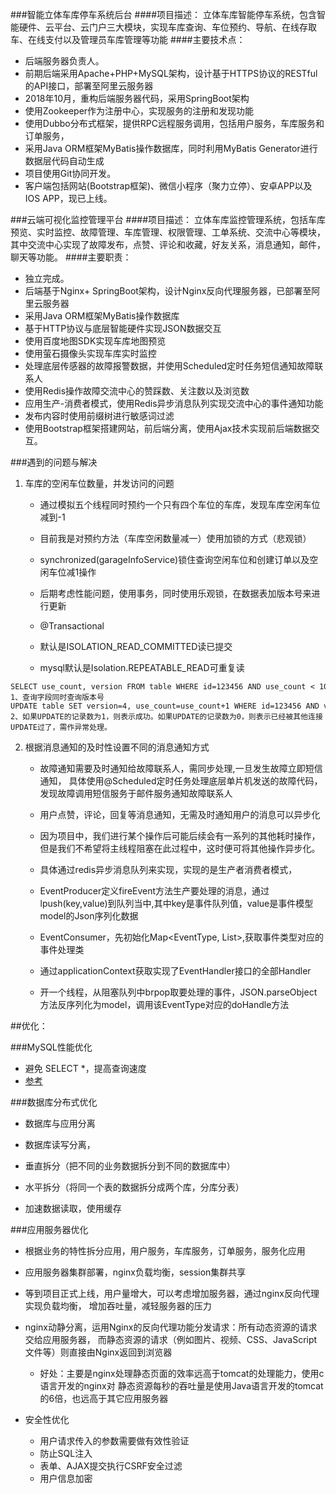 ###智能立体车库停车系统后台
####项目描述：
立体车库智能停车系统，包含智能硬件、云平台、云门户三大模块，实现车库查询、车位预约、导航、在线存取车、在线支付以及管理员车库管理等功能
####主要技术点：
- 后端服务器负责人。
- 前期后端采用Apache+PHP+MySQL架构，设计基于HTTPS协议的RESTful的API接口，部署至阿里云服务器
- 2018年10月，重构后端服务器代码，采用SpringBoot架构
- 使用Zookeeper作为注册中心，实现服务的注册和发现功能
- 使用Dubbo分布式框架，提供RPC远程服务调用，包括用户服务，车库服务和订单服务，
- 采用Java ORM框架MyBatis操作数据库，同时利用MyBatis Generator进行数据层代码自动生成
- 项目使用Git协同开发。
- 客户端包括网站(Bootstrap框架)、微信小程序（聚力立停）、安卓APP以及IOS APP，现已上线。

###云端可视化监控管理平台
####项目描述：
立体车库监控管理系统，包括车库预览、实时监控、故障管理、车库管理、权限管理、工单系统、交流中心等模块，其中交流中心实现了故障发布，点赞、评论和收藏，好友关系，消息通知，邮件，聊天等功能。
####主要职责：
- 独立完成。
- 后端基于Nginx+ SpringBoot架构，设计Nginx反向代理服务器，已部署至阿里云服务器
- 采用Java ORM框架MyBatis操作数据库
- 基于HTTP协议与底层智能硬件实现JSON数据交互
- 使用百度地图SDK实现车库地图预览
- 使用萤石摄像头实现车库实时监控
- 处理底层传感器的故障报警数据，并使用Scheduled定时任务短信通知故障联系人
- 使用Redis操作故障交流中心的赞踩数、关注数以及浏览数
- 应用生产-消费者模式，使用Redis异步消息队列实现交流中心的事件通知功能
- 发布内容时使用前缀树进行敏感词过滤
- 使用Bootstrap框架搭建网站，前后端分离，使用Ajax技术实现前后端数据交互。


###遇到的问题与解决
1. 车库的空闲车位数量，并发访问的问题
    - 通过模拟五个线程同时预约一个只有四个车位的车库，发现车库空闲车位减到-1
    - 目前我是对预约方法（车库空闲数量减一）使用加锁的方式（悲观锁）
    - synchronized(garageInfoService)锁住查询空闲车位和创建订单以及空闲车位减1操作
    
    - 后期考虑性能问题，使用事务，同时使用乐观锁，在数据表加版本号来进行更新
    - @Transactional
    - 默认是ISOLATION_READ_COMMITTED读已提交
    - mysql默认是Isolation.REPEATABLE_READ可重复读
    
```aidl
SELECT use_count, version FROM table WHERE id=123456 AND use_count < 1000;
1、查询字段同时查询版本号
UPDATE table SET version=4, use_count=use_count+1 WHERE id=123456 AND version=3;
2、如果UPDATE的记录数为1，则表示成功。如果UPDATE的记录数为0，则表示已经被其他连接UPDATE过了，需作异常处理。
```  
       
2. 根据消息通知的及时性设置不同的消息通知方式
    - 故障通知需要及时通知给故障联系人，需同步处理,一旦发生故障立即短信通知，
    具体使用@Scheduled定时任务处理底层单片机发送的故障代码，发现故障调用短信服务于邮件服务通知故障联系人
   
    - 用户点赞，评论，回复等消息通知，无需及时通知用户的消息可以异步化
    - 因为项目中，我们进行某个操作后可能后续会有一系列的其他耗时操作，但是我们不希望将主线程阻塞在此过程中，这时便可将其他操作异步化。
    - 具体通过redis异步消息队列来实现，实现的是生产者消费者模式，
    - EventProducer定义fireEvent方法生产要处理的消息，通过lpush(key,value)到队列当中,其中key是事件队列值，value是事件模型model的Json序列化数据
    - EventConsumer，先初始化Map<EventType, List<EventHandler>>,获取事件类型对应的事件处理类
    - 通过applicationContext获取实现了EventHandler接口的全部Handler
    - 开一个线程，从阻塞队列中brpop取要处理的事件，JSON.parseObject方法反序列化为model，调用该EventType对应的doHandle方法
    
##优化：

###MySQL性能优化
- 避免 SELECT *，提高查询速度
- [参考](https://www.cnblogs.com/pengyunjing/p/6591660.html)


###数据库分布式优化
- 数据库与应用分离
- 数据库读写分离，
- 垂直拆分（把不同的业务数据拆分到不同的数据库中）
- 水平拆分（将同一个表的数据拆分成两个库，分库分表）

- 加速数据读取，使用缓存

###应用服务器优化

- 根据业务的特性拆分应用，用户服务，车库服务，订单服务，服务化应用

- 应用服务器集群部署，nginx负载均衡，session集群共享

- 等到项目正式上线，用户量增大，可以考虑增加服务器，通过nginx反向代理实现负载均衡，
增加吞吐量，减轻服务器的压力

- nginx动静分离，运用Nginx的反向代理功能分发请求：所有动态资源的请求交给应用服务器，
而静态资源的请求（例如图片、视频、CSS、JavaScript文件等）则直接由Nginx返回到浏览器

    - 好处：主要是nginx处理静态页面的效率远高于tomcat的处理能力，使用c语言开发的nginx对
      静态资源每秒的吞吐量是使用Java语言开发的tomcat的6倍，也远高于其它应用服务器

- 安全性优化
    - 用户请求传入的参数需要做有效性验证
    - 防止SQL注入
    - 表单、AJAX提交执行CSRF安全过滤
    - 用户信息加密
